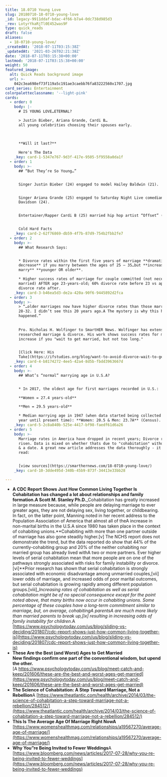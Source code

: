 ```yaml
---
title: 18.0710 Young Love
slug: 20180710-18-0710-young-love
_id: legacy-9911ddaf-bdac-4f66-b7a4-0dc738d985d3
_rev: LotyrYkaRjTl0E452was9F
type: quick_reads
draft: false
aliases:
  - 18-0710-young-love/
_createdAt: '2018-07-11T03:15:38Z'
_updatedAt: '2021-03-26T02:21:38Z'
date: '2018-07-11T03:15:38+00:00'
lastmod: '2018-07-11T03:15:38+00:00'
weight: 50
featured_image:
  alt: Quick Reads background image
  url: >-
    042c3ea698ef73f119a5c191ae3caebb76fa83222560x1707.jpg
card_series: Entertainment
colorpaletteclassname: '--light-pink'
cards:
  - order: 0
    body: |-
      # IS YOUNG LOVE…ETERNAL?

      > Justin Bieber, Ariana Grande, Cardi B…  
      all young celebrities choosing their spouses early.  
        
        
        
      **Will it last?**

      Here's The Data
    _key: card-1-5347e767-9d3f-417e-9505-5f9558a0da1f
  - order: 1
    body: >-
      ## “But They’re So Young…”


      Singer Justin Bieber (24) engaged to model Hailey Baldwin (21).


      Singer Ariana Grande (25) engaged to Saturday Night Live comedian Pete
      Davidson (24).


      Entertainer/Rapper Cardi B (25) married hip hop artist “Offset” (26).


      Cold Hard Facts
    _key: card-2-62f76869-db59-4f7b-87d9-754b2fbb2fe7
  - order: 2
    body: >-
      ## What Research Says:


      * Divorce rates within the first five years of marriage **dramatically
      decrease** if you marry between the ages of 25 – 35…but **increase if you
      marry** **younger OR older**.

      * Higher success rates of marriage for couple committed (not necessarily
      married) AFTER age 23-years-old; 60% divorce rate before 23 vs approx. 30%
      divorce rate after.
    _key: card-3-b46ea5d3-de2a-420a-90f6-9445892d2fca
  - order: 3
    body: >-
      > “…older marriages now have higher divorce rates than those marrying
      28-32. I didn’t see this 20 years ago.A The mystery is why this has
      happened.”  
        
        
      Pro. Nicholas H. Wolfinger to SmartHER News. Wolfinger has extensively
      researched marriage & divorce. His work shows success rates for marriage
      increase if you "wait to get married, but not too long."


      [Click Here: His
      Take](https://ifstudies.org/blog/want-to-avoid-divorce-wait-to-get-married-but-not-too-long/)
    _key: card-4-b8174272-4ee5-42a4-8d5b-fbdd3963667d
  - order: 4
    body: >-
      ## What’s “normal” marrying age in U.S.A?


      * In 2017, the oldest age for first marriages recorded in U.S.:  

      **Women = 27.4 years-old**  

      **Men = 29.5 years-old**

      * Median marrying age in 1947 (when data started being collected every
      year until present time): **Women: 20.5 & Men: 23.7A** (Census).
    _key: card-5-2c8a840b-525e-4417-bf98-faedf61d6a26
  - order: 5
    body: >-
      Marriage rates in America have dropped in recent years; Divorce rates have
      risen. Data is mixed on whether thats due to "cohabitation" without a ring
      & a date. A great new article addresses the data thoroughly - it's a must
      read:


      [view sources](https://smarthernews.com/18-0710-young-love/)
    _key: card-10-3dde495d-340b-45b9-873f-34413e33bb28

---
```

* **A CDC Report Shows Just How Common Living Together Is Cohabitation has changed a lot about relationships and family formation.A Scott M. Stanley Ph.D.**_Cohabitation has greatly increased in large measure because, while people are delaying marriage to ever greater ages, they are not delaying sex, living together, or childbearing. In fact, on the latter point, Manning noted in her recent address to the Population Association of America that almost all of theA increase in non-marital births in the U.S.A since 1980 has taken place in the context of cohabiting unions.**Cohabiting with more than one partner outside of marriage has also gone steadily higher.[v] The NCHS report does not demonstrate the trend, but the data reported do show that 44% of the currently-cohabiting group and 20% of the neither cohabiting nor married group has already lived withA two or more partners. Ever higher levels of serial cohabitation mean that more people are on one of the pathways strongly associated with risks for family instability or divorce.[vi]**Prior research has shown that serial cohabitation is strongly associated with economic disadvantage among unmarried couples,[vii] lower odds of marriage, and increased odds of poor marital outcomes, but serial cohabitation is growing rapidly among different population groups.[viii]__Increasing rates of cohabitation as well as serial cohabitation might be of no special consequence except for the point noted above, that many births now occur in cohabiting unions. Some percentage of these couples have a long-term commitment similar to marriage, but, on average, cohabitingA parentsA are much more likely than married parents to break up,[ix] resulting in increasing odds of family instability for children_.A [https://www.psychologytoday.com/us/blog/sliding-vs-deciding/201807/cdc-report-shows-just-how-common-living-together-is](https://www.psychologytoday.com/us/blog/sliding-vs-deciding/201807/cdc-report-shows-just-how-common-living-together-is)
* **These Are the Best (and Worst) Ages to Get Married**  
**New findings confirm one part of the conventional wisdom, but upend the other.**  
[A https://www.psychologytoday.com/us/blog/meet-catch-and-keep/201606/these-are-the-best-and-worst-ages-get-married](https://www.psychologytoday.com/us/blog/meet-catch-and-keep/201606/these-are-the-best-and-worst-ages-get-married)
* **The Science of Cohabitation: A Step Toward Marriage, Not a Rebellion**A [https://www.theatlantic.com/health/archive/2014/03/the-science-of-cohabitation-a-step-toward-marriage-not-a-rebellion/284512/](https://www.theatlantic.com/health/archive/2014/03/the-science-of-cohabitation-a-step-toward-marriage-not-a-rebellion/284512/)
* **This Is The Average Age Of Marriage Right NowA** [https://www.womenshealthmag.com/relationships/a19567270/average-age-of-marriage/](https://www.womenshealthmag.com/relationships/a19567270/average-age-of-marriage/)
* **Why You”re Being Invited to Fewer Weddings**A [https://www.bloomberg.com/news/articles/2017-07-28/why-you-re-being-invited-to-fewer-weddings](https://www.bloomberg.com/news/articles/2017-07-28/why-you-re-being-invited-to-fewer-weddings)